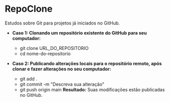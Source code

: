 # RepoClone
Estudos sobre Git para projetos já iniciados no GitHub.
- <b>Caso 1: Clonando um repositório existente do GitHub para seu computador:</b>
    - git clone URL_DO_REPOSITORIO
    - cd nome-do-repositorio

- <b>Caso 2: Publicando alterações locais para o repositório remoto, após clonar e fazer alterações no seu computador:</b>
    - git add .
    - git commit -m "Descreva sua alteração"
    - git push origin main
    <b>Resultado:</b> Suas modificações estão publicadas no GitHub.

